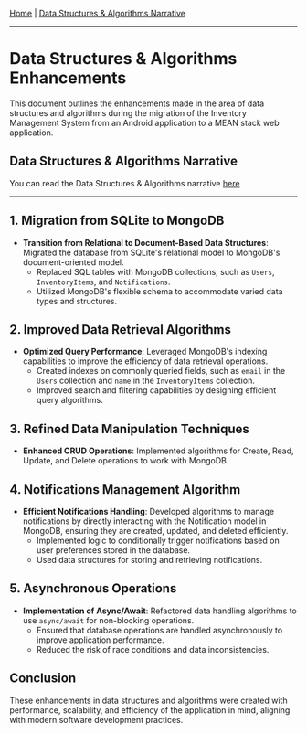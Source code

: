 [Home](/docs/index.md) | [Data Structures & Algorithms Narrative](/docs/Freeman%20Sands%20CS%20499%20Algorithms%20and%20Data%20Structures%20Narrative.docx)

---

# Data Structures & Algorithms Enhancements

This document outlines the enhancements made in the area of data structures and algorithms during the migration of the Inventory Management System from an Android application to a MEAN stack web application.

## Data Structures & Algorithms Narrative
You can read the Data Structures & Algorithms narrative [here](/docs/Freeman%20Sands%20CS%20499%20Algorithms%20and%20Data%20Structures%20Narrative.docx)

---

## 1. Migration from SQLite to MongoDB

- **Transition from Relational to Document-Based Data Structures**: Migrated the database from SQLite's relational model to MongoDB's document-oriented model.
  - Replaced SQL tables with MongoDB collections, such as `Users`, `InventoryItems`, and `Notifications`.
  - Utilized MongoDB's flexible schema to accommodate varied data types and structures.

## 2. Improved Data Retrieval Algorithms

- **Optimized Query Performance**: Leveraged MongoDB's indexing capabilities to improve the efficiency of data retrieval operations.
  - Created indexes on commonly queried fields, such as `email` in the `Users` collection and `name` in the `InventoryItems` collection.
  - Improved search and filtering capabilities by designing efficient query algorithms.

## 3. Refined Data Manipulation Techniques

- **Enhanced CRUD Operations**: Implemented algorithms for Create, Read, Update, and Delete operations to work with MongoDB.

## 4. Notifications Management Algorithm

- **Efficient Notifications Handling**: Developed algorithms to manage notifications by directly interacting with the Notification model in MongoDB, ensuring they are created, updated, and deleted efficiently.
  - Implemented logic to conditionally trigger notifications based on user preferences stored in the database.
  - Used data structures for storing and retrieving notifications.

## 5. Asynchronous Operations

- **Implementation of Async/Await**: Refactored data handling algorithms to use `async/await` for non-blocking operations.
  - Ensured that database operations are handled asynchronously to improve application performance.
  - Reduced the risk of race conditions and data inconsistencies.

## Conclusion

These enhancements in data structures and algorithms were created with performance, scalability, and efficiency of the application in mind, aligning with modern software development practices.

